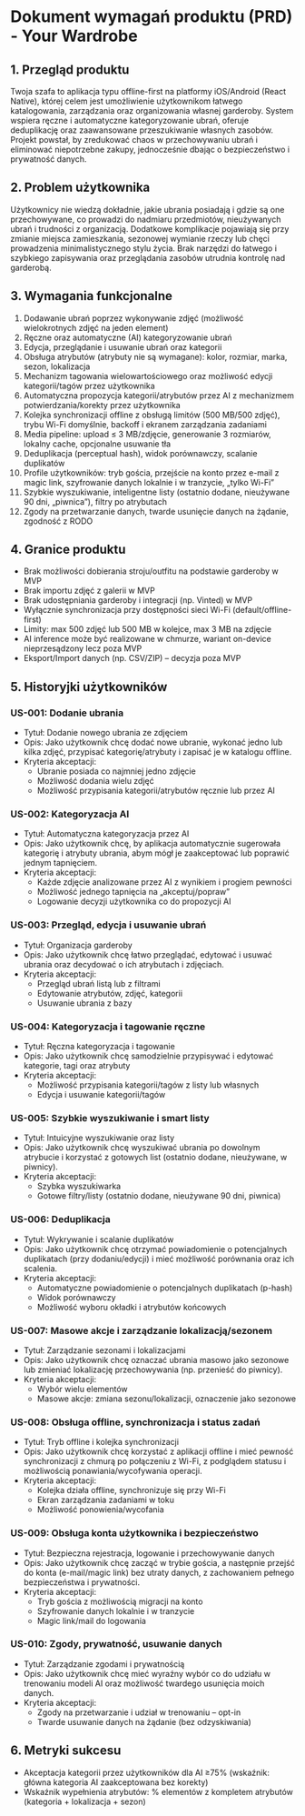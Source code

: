 # Dokument wymagań produktu (PRD) - Your Wardrobe

## 1. Przegląd produktu

Twoja szafa to aplikacja typu offline-first na platformy iOS/Android (React Native), której celem jest umożliwienie użytkownikom łatwego katalogowania, zarządzania oraz organizowania własnej garderoby. System wspiera ręczne i automatyczne kategoryzowanie ubrań, oferuje deduplikację oraz zaawansowane przeszukiwanie własnych zasobów. Projekt powstał, by zredukować chaos w przechowywaniu ubrań i eliminować niepotrzebne zakupy, jednocześnie dbając o bezpieczeństwo i prywatność danych.

## 2. Problem użytkownika

Użytkownicy nie wiedzą dokładnie, jakie ubrania posiadają i gdzie są one przechowywane, co prowadzi do nadmiaru przedmiotów, nieużywanych ubrań i trudności z organizacją. Dodatkowe komplikacje pojawiają się przy zmianie miejsca zamieszkania, sezonowej wymianie rzeczy lub chęci prowadzenia minimalistycznego stylu życia. Brak narzędzi do łatwego i szybkiego zapisywania oraz przeglądania zasobów utrudnia kontrolę nad garderobą.

## 3. Wymagania funkcjonalne

1. Dodawanie ubrań poprzez wykonywanie zdjęć (możliwość wielokrotnych zdjęć na jeden element)
2. Ręczne oraz automatyczne (AI) kategoryzowanie ubrań
3. Edycja, przeglądanie i usuwanie ubrań oraz kategorii
4. Obsługa atrybutów (atrybuty nie są wymagane): kolor, rozmiar, marka, sezon, lokalizacja
5. Mechanizm tagowania wielowartościowego oraz możliwość edycji kategorii/tagów przez użytkownika
6. Automatyczna propozycja kategorii/atrybutów przez AI z mechanizmem potwierdzania/korekty przez użytkownika
7. Kolejka synchronizacji offline z obsługą limitów (500 MB/500 zdjęć), trybu Wi-Fi domyślnie, backoff i ekranem zarządzania zadaniami
8. Media pipeline: upload ≤ 3 MB/zdjęcie, generowanie 3 rozmiarów, lokalny cache, opcjonalne usuwanie tła
9. Deduplikacja (perceptual hash), widok porównawczy, scalanie duplikatów
10. Profile użytkowników: tryb gościa, przejście na konto przez e-mail z magic link, szyfrowanie danych lokalnie i w tranzycie, „tylko Wi-Fi”
11. Szybkie wyszukiwanie, inteligentne listy (ostatnio dodane, nieużywane 90 dni, „piwnica”), filtry po atrybutach
12. Zgody na przetwarzanie danych, twarde usunięcie danych na żądanie, zgodność z RODO

## 4. Granice produktu

- Brak możliwości dobierania stroju/outfitu na podstawie garderoby w MVP
- Brak importu zdjęć z galerii w MVP
- Brak udostępniania garderoby i integracji (np. Vinted) w MVP
- Wyłącznie synchronizacja przy dostępności sieci Wi-Fi (default/offline-first)
- Limity: max 500 zdjęć lub 500 MB w kolejce, max 3 MB na zdjęcie
- AI inference może być realizowane w chmurze, wariant on-device nieprzesądzony lecz poza MVP
- Eksport/Import danych (np. CSV/ZIP) – decyzja poza MVP

## 5. Historyjki użytkowników

### US-001: Dodanie ubrania

- Tytuł: Dodanie nowego ubrania ze zdjęciem
- Opis: Jako użytkownik chcę dodać nowe ubranie, wykonać jedno lub kilka zdjęć, przypisać kategorię/atrybuty i zapisać je w katalogu offline.
- Kryteria akceptacji:
  - Ubranie posiada co najmniej jedno zdjęcie
  - Możliwość dodania wielu zdjęć
  - Możliwość przypisania kategorii/atrybutów ręcznie lub przez AI

### US-002: Kategoryzacja AI

- Tytuł: Automatyczna kategoryzacja przez AI
- Opis: Jako użytkownik chcę, by aplikacja automatycznie sugerowała kategorię i atrybuty ubrania, abym mógł je zaakceptować lub poprawić jednym tapnięciem.
- Kryteria akceptacji:
  - Każde zdjęcie analizowane przez AI z wynikiem i progiem pewności
  - Możliwość jednego tapnięcia na „akceptuj/popraw”
  - Logowanie decyzji użytkownika co do propozycji AI

### US-003: Przegląd, edycja i usuwanie ubrań

- Tytuł: Organizacja garderoby
- Opis: Jako użytkownik chcę łatwo przeglądać, edytować i usuwać ubrania oraz decydować o ich atrybutach i zdjęciach.
- Kryteria akceptacji:
  - Przegląd ubrań listą lub z filtrami
  - Edytowanie atrybutów, zdjęć, kategorii
  - Usuwanie ubrania z bazy

### US-004: Kategoryzacja i tagowanie ręczne

- Tytuł: Ręczna kategoryzacja i tagowanie
- Opis: Jako użytkownik chcę samodzielnie przypisywać i edytować kategorie, tagi oraz atrybuty
- Kryteria akceptacji:
  - Możliwość przypisania kategorii/tagów z listy lub własnych
  - Edycja i usuwanie kategorii/tagów

### US-005: Szybkie wyszukiwanie i smart listy

- Tytuł: Intuicyjne wyszukiwanie oraz listy
- Opis: Jako użytkownik chcę wyszukiwać ubrania po dowolnym atrybucie i korzystać z gotowych list (ostatnio dodane, nieużywane, w piwnicy).
- Kryteria akceptacji:
  - Szybka wyszukiwarka
  - Gotowe filtry/listy (ostatnio dodane, nieużywane 90 dni, piwnica)

### US-006: Deduplikacja

- Tytuł: Wykrywanie i scalanie duplikatów
- Opis: Jako użytkownik chcę otrzymać powiadomienie o potencjalnych duplikatach (przy dodaniu/edycji) i mieć możliwość porównania oraz ich scalenia.
- Kryteria akceptacji:
  - Automatyczne powiadomienie o potencjalnych duplikatach (p-hash)
  - Widok porównawczy
  - Możliwość wyboru okładki i atrybutów końcowych

### US-007: Masowe akcje i zarządzanie lokalizacją/sezonem

- Tytuł: Zarządzanie sezonami i lokalizacjami
- Opis: Jako użytkownik chcę oznaczać ubrania masowo jako sezonowe lub zmieniać lokalizację przechowywania (np. przenieść do piwnicy).
- Kryteria akceptacji:
  - Wybór wielu elementów
  - Masowe akcje: zmiana sezonu/lokalizacji, oznaczenie jako sezonowe

### US-008: Obsługa offline, synchronizacja i status zadań

- Tytuł: Tryb offline i kolejka synchronizacji
- Opis: Jako użytkownik chcę korzystać z aplikacji offline i mieć pewność synchronizacji z chmurą po połączeniu z Wi-Fi, z podglądem statusu i możliwością ponawiania/wycofywania operacji.
- Kryteria akceptacji:
  - Kolejka działa offline, synchronizuje się przy Wi-Fi
  - Ekran zarządzania zadaniami w toku
  - Możliwość ponowienia/wycofania

### US-009: Obsługa konta użytkownika i bezpieczeństwo

- Tytuł: Bezpieczna rejestracja, logowanie i przechowywanie danych
- Opis: Jako użytkownik chcę zacząć w trybie gościa, a następnie przejść do konta (e-mail/magic link) bez utraty danych, z zachowaniem pełnego bezpieczeństwa i prywatności.
- Kryteria akceptacji:
  - Tryb gościa z możliwością migracji na konto
  - Szyfrowanie danych lokalnie i w tranzycie
  - Magic link/mail do logowania

### US-010: Zgody, prywatność, usuwanie danych

- Tytuł: Zarządzanie zgodami i prywatnością
- Opis: Jako użytkownik chcę mieć wyraźny wybór co do udziału w trenowaniu modeli AI oraz możliwość twardego usunięcia moich danych.
- Kryteria akceptacji:
  - Zgody na przetwarzanie i udział w trenowaniu – opt-in
  - Twarde usuwanie danych na żądanie (bez odzyskiwania)

## 6. Metryki sukcesu

- Akceptacja kategorii przez użytkowników dla AI ≥75% (wskaźnik: główna kategoria AI zaakceptowana bez korekty)
- Wskaźnik wypełnienia atrybutów: % elementów z kompletem atrybutów (kategoria + lokalizacja + sezon)
